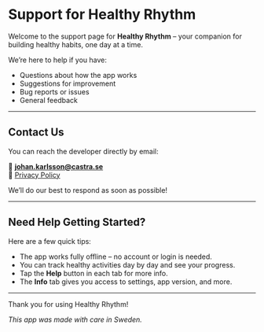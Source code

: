# Support for Healthy Rhythm

Welcome to the support page for **Healthy Rhythm** – your companion for building healthy habits, one day at a time.

We’re here to help if you have:

- Questions about how the app works  
- Suggestions for improvement  
- Bug reports or issues  
- General feedback  

---

## Contact Us

You can reach the developer directly by email:

📧 **[johan.karlsson@castra.se](mailto:johan.karlsson@castra.se)**  
🔐 [Privacy Policy](../index-us.md)

We’ll do our best to respond as soon as possible!

---

## Need Help Getting Started?

Here are a few quick tips:

- The app works fully offline – no account or login is needed.  
- You can track healthy activities day by day and see your progress.  
- Tap the **Help** button in each tab for more info.  
- The **Info** tab gives you access to settings, app version, and more.  

---

Thank you for using Healthy Rhythm!

_This app was made with care in Sweden._
